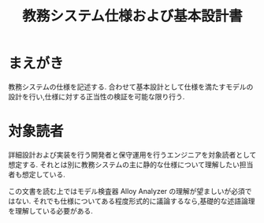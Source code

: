 ﻿---
title: 教務システム仕様および基本設計書
---

# まえがき

教務システムの仕様を記述する.
合わせて基本設計として仕様を満たすモデルの設計を行い,仕様に対する正当性の検証を可能な限り行う.


# 対象読者

詳細設計および実装を行う開発者と保守運用を行うエンジニアを対象読者として想定する.
それとは別に教務システムの主に静的な仕様について理解したい担当者も想定している.

この文書を読む上ではモデル検査器 Alloy Analyzer の理解が望ましいが必須ではない.
それでも仕様についてある程度形式的に議論するなら,基礎的な述語論理を理解している必要がある.


